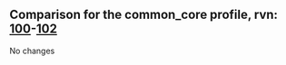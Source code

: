 ## Comparison for the common_core profile, rvn: [100](https://github.com/PRO100KatYT/FortniteProfileRevisions/tree/main/profiles/common_core/100%20common_core.json)-[102](https://github.com/PRO100KatYT/FortniteProfileRevisions/tree/main/profiles/common_core/102%20common_core.json)

No changes
